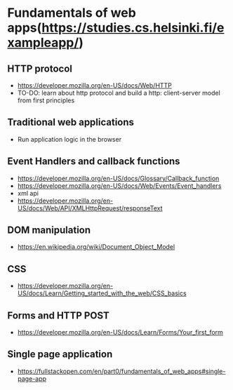 # Fundamentals of web apps(https://studies.cs.helsinki.fi/exampleapp/)

## HTTP protocol

- https://developer.mozilla.org/en-US/docs/Web/HTTP
- TO-DO: learn about http protocol and build a http: client-server model from first principles

## Traditional web applications

- Run application logic in the browser

## Event Handlers and callback functions

- https://developer.mozilla.org/en-US/docs/Glossary/Callback_function
- https://developer.mozilla.org/en-US/docs/Web/Events/Event_handlers
- xml api
- https://developer.mozilla.org/en-US/docs/Web/API/XMLHttpRequest/responseText

## DOM manipulation

- https://en.wikipedia.org/wiki/Document_Object_Model

## CSS

- https://developer.mozilla.org/en-US/docs/Learn/Getting_started_with_the_web/CSS_basics

## Forms and HTTP POST

- https://developer.mozilla.org/en-US/docs/Learn/Forms/Your_first_form

## Single page application

- https://fullstackopen.com/en/part0/fundamentals_of_web_apps#single-page-app
